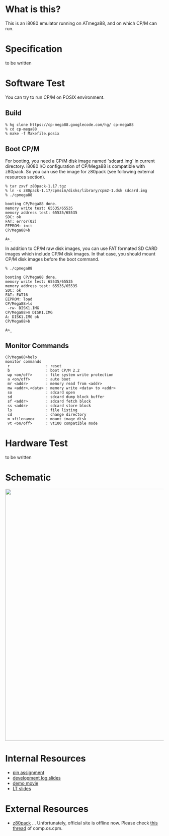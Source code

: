 # What is this? #
This is an i8080 emulator running on ATmega88, and on which CP/M can run.

# Specification #
to be written

# Software Test #
You can try to run CP/M on POSIX environment.

## Build ##
```
% hg clone https://cp-mega88.googlecode.com/hg/ cp-mega88
% cd cp-mega88
% make -f Makefile.posix
```

## Boot CP/M ##
For booting, you need a CP/M disk image named 'sdcard.img' in current directory. i8080 I/O configuration of CP/Mega88 is compatible with z80pack. So you can use the image for z80pack (see following external resources section).
```
% tar zxvf z80pack-1.17.tgz
% ln -s z80pack-1.17/cpmsim/disks/library/cpm2-1.dsk sdcard.img
% ./cpmega88

booting CP/Mega88 done.
memory write test: 65535/65535
memory address test: 65535/65535
SDC: ok
FAT: error(02)
EEPROM: init
CP/Mega88>b

A>_
```
In addition to CP/M raw disk images, you can use FAT formated SD CARD images which include CP/M disk images. In that case, you should mount CP/M disk images before the boot command.
```
% ./cpmega88

booting CP/Mega88 done.
memory write test: 65535/65535
memory address test: 65535/65535
SDC: ok
FAT: FAT16
EEPROM: load
CP/Mega88>ls
 -rw- DISK1.IMG
CP/Mega88>m DISK1.IMG
A: DISK1.IMG ok
CP/Mega88>b

A>_
```

## Monitor Commands ##
```
CP/Mega88>help
monitor commands
 r                : reset
 b                : boot CP/M 2.2
 wp <on/off>      : file system write protection
 a <on/off>       : auto boot
 mr <addr>        : memory read from <addr>
 mw <addr>,<data> : memory write <data> to <addr>
 so               : sdcard open
 sd               : sdcard dump block buffer
 sf <addr>        : sdcard fetch block
 ss <addr>        : sdcard store block
 ls               : file listing
 cd               : change directory
 m <filename>     : mount image disk
 vt <on/off>      : vt100 compatible mode
```

# Hardware Test #
to be written

# Schematic #
<a href='http://cp-mega88.googlecode.com/files/mega88_sch.png'><img src='http://cp-mega88.googlecode.com/files/mega88_sch.png' width='800' /></a>

# Internal Resources #
  * [pin assignment](http://code.google.com/p/cp-mega88/wiki/Hardware)
  * [development log slides](https://docs.google.com/present/view?id=d6f82bz_5n23p4jc6)
  * [demo movie](http://www.sprasia.com/channel/toyoshim/20100127012926.html)
  * [LT slides](http://prezi.com/jgletspfbwa3/cpmega88/)
# External Resources #
  * [z80pack](http://www.unix4fun.org/z80pack/) ... Unfortunately, official site is offline now. Please check [this thread](http://groups.google.com/group/comp.os.cpm/browse_thread/thread/5c4e450309d661c4) of comp.os.cpm.